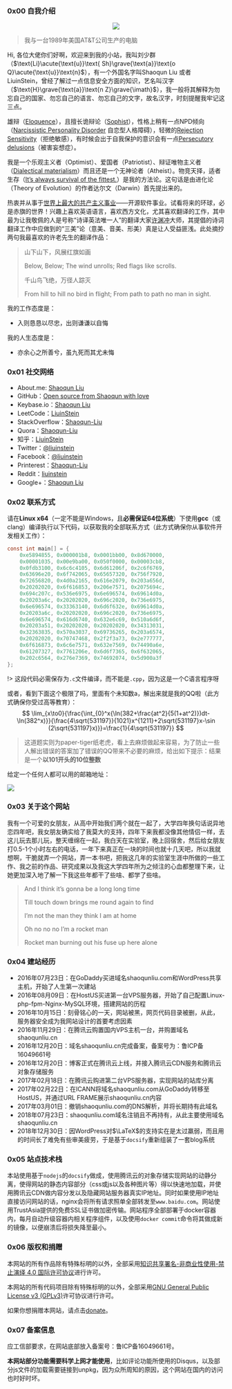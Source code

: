 ### 0x00 自我介绍

<p align="center"> 
<img src="https://bucket.shaoqunliu.cn/image/me.jpg">
</p>


> 我与一台1989年美国AT&T公司生产的电脑

Hi, 各位大佬你们好啊，欢迎来到我的小站，我叫刘少群（$\text{Li}\acute{\text{u}}\text{ Sh}\grave{\text{a}}\text{o Q}\acute{\text{u}}\text{n}$），有一个外国名字叫Shaoqun Liu 或者 LiuinStein，曾经了解过一点信息安全方面的知识，艺名叫汉字（$\text{H}\grave{\text{a}}\text{n Z}\grave{\imath}$），我一般将其解释为勿忘自己的国家、勿忘自己的语言、勿忘自己的文字，故名汉字，时刻提醒我牢记这三点。

雄辩（[Eloquence](https://en.wikipedia.org/wiki/Eloquence)），且擅长诡辩论（[Sophist](https://en.wikipedia.org/wiki/Sophist)），性格上稍有一点NPD倾向（[Narcissistic Personality Disorder](https://en.wikipedia.org/wiki/Narcissistic_personality_disorder) 自恋型人格障碍），轻微的[Rejection Sensitivity](https://en.wikipedia.org/wiki/Social_rejection#Rejection_sensitivity)（拒绝敏感），有时候会出于自我保护的意识会有一点[Persecutory delusions](https://en.wikipedia.org/wiki/Persecutory_delusion)（被害妄想症）。

我是一个乐观主义者（Optimist）、爱国者（Patriotist）、辩证唯物主义者（[Dialectical materialism](https://en.wikipedia.org/wiki/Dialectical_materialism)）而且还是一个无神论者（Atheist）。物竞天择，适者生存（[It’s always survival of the fittest.](https://en.wikipedia.org/wiki/Survival_of_the_fittest)）是我的方法论。这句话是由进化论（Theory of Evolution）的作者达尔文（Darwin）首先提出来的。

热衷并从事于[世界上最大的共产主义事业](https://www.reddit.com/r/ProgrammerHumor/comments/7t3e0d/did_somebody_say_communism/)——开源软件事业。试看将来的环球，必是赤旗的世界！兴趣上喜欢英语语言，喜欢西方文化，尤其喜欢翻译的工作，其中最为让我敬佩的人是号称“诗译英法唯一人”的翻译大家[许渊冲](https://en.wikipedia.org/wiki/Xu_Yuanchong)大师，其提倡的诗词翻译工作中应做到的“三美”论（意美、音美、形美）真是让人受益匪浅。此处摘抄两句我最喜欢的许老先生的翻译作品：

> 山下山下，风展红旗如画
>
> Below, Below;
> The wind unrolls;
> Red flags like scrolls.
>
> 千山鸟飞绝，万径人踪灭
>
> From hill to hill no bird in flight;
> From path to path no man in sight.

我的工作态度是：

* 入则恳恳以尽忠，出则谦谦以自悔

我的人生态度是：

* 亦余心之所善兮，虽九死而其尤未悔

### 0x01 社交网络

- About.me: [Shaoqun Liu](https://about.me/shaoqunliu)
- GitHub：[Open source from Shaoqun with love](https://github.com/LiuinStein)
- Keybase.io：[Shaoqun Liu](https://keybase.io/shaoqunliu)
- LeetCode：[LiuinStein](https://leetcode.com/liuinstein/)
- StackOverflow：[Shaoqun-Liu](https://stackoverflow.com/users/6389306/shaoqun-liu)
- Quora：[Shaoqun-Liu](https://www.quora.com/profile/Shaoqun-Liu)
- 知乎：[LiuinStein](https://www.zhihu.com/people/shaoqun-liu/activities)
- Twitter：[@liuinstein](https://twitter.com/liuinstein)
- Facebook：[@liuinstein](https://www.facebook.com/liuinstein)
- Printerest：[Shaoqun-Liu](https://www.pinterest.com/liuinstein/)
- Reddit：[liuinstein](https://www.reddit.com/user/liuinstein/)
- Google+：[Shaoqun Liu](https://plus.google.com/u/0/116980400792593323885)

### 0x02 联系方式

请在**Linux x64**（一定不能是Windows，且**必需保证64位系统**）下使用**gcc**（或clang）编译执行以下代码，以获取我的全部联系方式（此方式确保你从事软件开发相关工作）：

```c
const int main[] = {
    0xe5894855, 0x000001b8, 0x0001bb00, 0x8d670000,
    0x00001035, 0x00e9ba00, 0x050f0000, 0x00003cb8,
    0x0fdb3100, 0x6c6c4105, 0x6d61206f, 0x2c6f6769,
    0x63696e20, 0x6f742065, 0x65657320, 0x756f7920,
    0x72656820, 0x4d0a2165, 0x616e2079, 0x203a656d,
    0x20202020, 0x6f616853, 0x206e7571, 0x2075694c,
    0x694c207c, 0x536e6975, 0x6e696574, 0x69614d0a,
    0x20203a6c, 0x20202020, 0x696c2020, 0x736e6975,
    0x6e696574, 0x33363140, 0x6d6f632e, 0x69614d0a,
    0x20203a6c, 0x20202020, 0x696c2020, 0x736e6975,
    0x6e696574, 0x616d6740, 0x632e6c69, 0x510a6d6f,
    0x20203a51, 0x20202020, 0x20202020, 0x34313031,
    0x32363835, 0x570a3037, 0x69736265, 0x203a6574,
    0x20202020, 0x70747468, 0x2f2f3a73, 0x2e777777,
    0x6f616873, 0x6c6e7571, 0x632e7569, 0x74490a6e,
    0x61207327, 0x7761206e, 0x6d6f7365, 0x6f632065,
    0x202c6564, 0x276e7369, 0x74692074, 0x5d900a3f
};
```

!> 这段代码必需保存为`.c`文件编译，而不能是`.cpp`，因为这是一个C语言程序呀

或者，看到下面这个极限了吗，里面有个未知数a，解出来就是我的QQ啦（此方式确保你受过高等教育）：
$$
\lim_{x\to0}{\frac{\int_{0}^x{\ln(382+\frac{at^2}{5(1+at^2)})dt-\ln(382^x)}}{\frac{4\sqrt{531197}}{1021}x^{1211}+2\sqrt{531197}x-\sin (2\sqrt{531197}x)}}=\frac{1}{4\sqrt{531197}}
$$
> 这道题实则为paper-tiger纸老虎，看上去麻烦做起来容易，为了防止一些人解出错误的答案加了错误的QQ带来不必要的麻烦，给出如下提示：结果是一个**以101开头的10位整数**

给定一个任何人都可以用的邮箱地址：

![](https://bucket.shaoqunliu.cn/image/gmail.png)

### 0x03 关于这个网站

我有一个可爱的女朋友，从高中开始我们两个就在一起了，大学四年换句话说异地恋四年吧，我女朋友确实给了我莫大的支持，四年下来我都没像其他情侣一样，去这儿玩去那儿玩，整天缠绵在一起，我白天在实验室，晚上回宿舍，然后给女朋友打0.5-1个小时左右的电话，一年下来真正在一块的时间也就十几天吧，所以我就想啊，干脆就弄一个网站，弄一本书吧，把我这几年的实验室生涯中所做的一些工作、我之前的作品、研究成果以及我这大学四年所为之倾注的心血都整理下来，让她更加深入地了解一下我这些年都干了些啥、都学了些啥。

> And I think it’s gonna be a long long time
>
> Till touch down brings me round again to find
>
> I’m not the man they think I am at home
>
> Oh no no no I’m a rocket man
>
> Rocket man burning out his fuse up here alone

### 0x04 建站经历

- 2016年07月23日：在GoDaddy买进域名shaoqunliu.com和WordPress共享主机，开始了人生第一次建站
- 2016年08月09日：在HostUS买进第一台VPS服务器，开始了自己配置Linux-php-fpm-Nginx-MySQL环境，搭建网站的历程
- 2016年10月15日：刻骨铭心的一天，网站被黑，网页代码目录被删，从此，服务器安全成为我网站设计的首要考虑因素
- 2016年11月29日：在腾讯云购置国内VPS主机一台，并购置域名shaoqunliu.cn
- 2016年12月20日：域名shaoqunliu.cn完成备案，备案号为：鲁ICP备16049661号
- 2016年12月20日：博客正式在腾讯云上线，并接入腾讯云CDN服务和腾讯云对象存储服务
- 2017年02月18日：在腾讯云购进第二台VPS服务器，实现网站的站库分离
- 2017年02月22日：在ICANN将域名shaoqunliu.com从GoDaddy转移至HostUS，并通过URL FRAME展示shaoqunliu.cn内容
- 2017年03月01日：撤销shaoqunliu.com的DNS解析，并将长期持有此域名
- 2018年07月23日：shaoqunliu.com域名注销且不再持有，从此主要使用域名shaoqunliu.cn
- 2018年12月30日：因WordPress对$\LaTeX$的支持实在是太过羸弱，而且用的时间长了难免有些审美疲劳，于是基于`docsify`重新组装了一套blog系统

### 0x05 站点技术栈

本站使用基于`nodejs`的`docsify`做成，使用腾讯云的对象存储实现网站的动静分离，使得网站的静态内容部分（css或js以及各种图片等）得以快速地加载，并使用腾讯云CDN做内容分发以及隐藏网站服务器真实IP地址。同时如果使用IP地址直接访问网站的话，nginx会将所有请求照单全部转发至`www.baidu.com`。网站使用TrustAsia提供的免费SSL证书做加密传输。网站程序全部部署于docker容器内，每月自动升级容器内相关程序组件，以及使用`docker commit`命令将其做成新的镜像，以便崩溃后将损失降至最小。

### 0x06 版权和捐赠

本网站的所有作品除有特殊标明的以外，全部采用[知识共享署名-非商业性使用-禁止演绎 4.0 国际许可协议](https://creativecommons.org/licenses/by-nc-nd/4.0/)进行许可。

本网站的所有代码项目除有特殊标明的以外，全部采用[GNU General Public License v3 (GPLv3)](https://www.gnu.org/licenses/gpl-3.0.en.html)许可协议进行许可。

如果你想捐赠本网站，请点击[donate](donate)。

### 0x07 备案信息

应工信部要求，在网站底部放入备案号：鲁ICP备16049661号。

**本网站部分功能需要科学上网才能使用**，比如评论功能所使用的Disqus，以及部分js文件的加载需要链接到unpkg，因为众所周知的原因，这个网站在国内的访问也时好时坏。